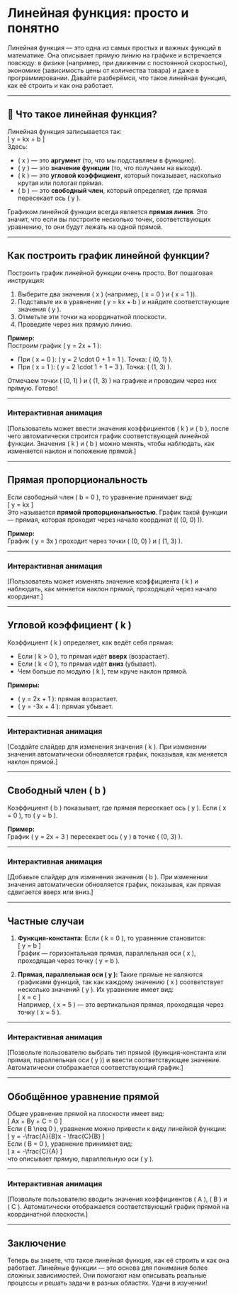 # Линейная функция: просто и понятно  

Линейная функция — это одна из самых простых и важных функций в математике. Она описывает прямую линию на графике и встречается повсюду: в физике (например, при движении с постоянной скоростью), экономике (зависимость цены от количества товара) и даже в программировании. Давайте разберёмся, что такое линейная функция, как её строить и как она работает.  

---

## 🔹 Что такое линейная функция?  

Линейная функция записывается так:  
\[
y = kx + b
\]  
Здесь:  
- \( x \) — это **аргумент** (то, что мы подставляем в функцию).  
- \( y \) — это **значение функции** (то, что получаем на выходе).  
- \( k \) — это **угловой коэффициент**, который показывает, насколько крутая или пологая прямая.  
- \( b \) — это **свободный член**, который определяет, где прямая пересекает ось \( y \).  

Графиком линейной функции всегда является **прямая линия**. Это значит, что если вы построите несколько точек, соответствующих уравнению, то они будут лежать на одной прямой.  

---

## Как построить график линейной функции?  

Построить график линейной функции очень просто. Вот пошаговая инструкция:  
1. Выберите два значения \( x \) (например, \( x = 0 \) и \( x = 1 \)).  
2. Подставьте их в уравнение \( y = kx + b \) и найдите соответствующие значения \( y \).  
3. Отметьте эти точки на координатной плоскости.  
4. Проведите через них прямую линию.  

**Пример:**  
Построим график \( y = 2x + 1 \):  
- При \( x = 0 \): \( y = 2 \cdot 0 + 1 = 1 \). Точка: \( (0, 1) \).  
- При \( x = 1 \): \( y = 2 \cdot 1 + 1 = 3 \). Точка: \( (1, 3) \).  

Отмечаем точки \( (0, 1) \) и \( (1, 3) \) на графике и проводим через них прямую. Готово!  

---

### Интерактивная анимация  

[Пользователь может ввести значения коэффициентов \( k \) и \( b \), после чего автоматически строится график соответствующей линейной функции. Значения \( k \) и \( b \) можно менять, чтобы наблюдать, как изменяется наклон и положение прямой.]  

---

## Прямая пропорциональность  

Если свободный член \( b = 0 \), то уравнение принимает вид:  
\[
y = kx
\]  
Это называется **прямой пропорциональностью**. График такой функции — прямая, которая проходит через начало координат (\( (0, 0) \)).  

**Пример:**  
График \( y = 3x \) проходит через точки \( (0, 0) \) и \( (1, 3) \).  

---

### Интерактивная анимация  

[Пользователь может изменять значение коэффициента \( k \) и наблюдать, как меняется наклон прямой, проходящей через начало координат.]  

---

## Угловой коэффициент \( k \)  

Коэффициент \( k \) определяет, как ведёт себя прямая:  
- Если \( k > 0 \), то прямая идёт **вверх** (возрастает).  
- Если \( k < 0 \), то прямая идёт **вниз** (убывает).  
- Чем больше по модулю \( k \), тем круче наклон прямой.  

**Примеры:**  
- \( y = 2x + 1 \): прямая возрастает.  
- \( y = -3x + 4 \): прямая убывает.  

---

### Интерактивная анимация  

[Создайте слайдер для изменения значения \( k \). При изменении значения автоматически обновляется график, показывая, как меняется наклон прямой.]  

---

## Свободный член \( b \)  

Коэффициент \( b \) показывает, где прямая пересекает ось \( y \). Если \( x = 0 \), то \( y = b \).  

**Пример:**  
График \( y = 2x + 3 \) пересекает ось \( y \) в точке \( (0, 3) \).  

---

### Интерактивная анимация  

[Добавьте слайдер для изменения значения \( b \). При изменении значения автоматически обновляется график, показывая, как прямая сдвигается вверх или вниз.]  

---

## Частные случаи  

1. **Функция-константа:** Если \( k = 0 \), то уравнение становится:  
   \[
   y = b
   \]  
   График — горизонтальная прямая, параллельная оси \( x \), проходящая через точку \( y = b \).  

2. **Прямая, параллельная оси \( y \):** Такие прямые не являются графиками функций, так как каждому значению \( x \) соответствует несколько значений \( y \). Их уравнение имеет вид:  
   \[
   x = c
   \]  
   Например, \( x = 5 \) — это вертикальная прямая, проходящая через точку \( x = 5 \).  

---

### Интерактивная анимация  

[Позвольте пользователю выбрать тип прямой (функция-константа или прямая, параллельная оси \( y \)) и ввести соответствующее значение. Автоматически отображается соответствующий график.]  

---

## Обобщённое уравнение прямой  

Общее уравнение прямой на плоскости имеет вид:  
\[
Ax + By + C = 0
\]  
Если \( B \neq 0 \), уравнение можно привести к виду линейной функции:  
\[
y = -\frac{A}{B}x - \frac{C}{B}
\]  
Если \( B = 0 \), уравнение принимает вид:  
\[
x = -\frac{C}{A}
\]  
что описывает прямую, параллельную оси \( y \).  

---

### Интерактивная анимация  

[Позвольте пользователю вводить значения коэффициентов \( A \), \( B \) и \( C \). Автоматически отображается соответствующий график прямой на координатной плоскости.]  

---

## Заключение  

Теперь вы знаете, что такое линейная функция, как её строить и как она работает. Линейные функции — это основа для понимания более сложных зависимостей. Они помогают нам описывать реальные процессы и решать задачи в разных областях. Удачи в изучении! 